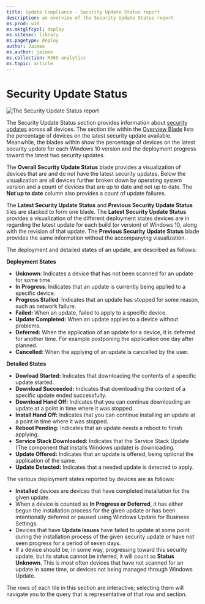 ```yaml
---
title: Update Compliance - Security Update Status report
description: an overview of the Security Update Status report
ms.prod: w10
ms.mktglfcycl: deploy
ms.sitesec: library
ms.pagetype: deploy
author: Jaimeo
ms.author: jaimeo
ms.collection: M365-analytics
ms.topic: article
---
```


# Security Update Status

![The Security Update Status report](images/UC_workspace_SU_status.png)

The Security Update Status section provides information about [security updates](waas-quick-start.md#definitions) across all devices. The section tile within the [Overview Blade](update-compliance-using.md#overview-blade) lists the percentage of devices on the latest security update available. Meanwhile, the blades within show the percentage of devices on the latest security update for each Windows 10 version and the deployment progress toward the latest two security updates.  

The **Overall Security Update Status** blade provides a visualization of devices that are and do not have the latest security updates. Below the visualization are all devices further broken down by operating system version and a count of devices that are up to date and not up to date. The **Not up to date** column also provides a count of update failures.
 
The **Latest Security Update Status** and **Previous Security Update Status** tiles are stacked to form one blade. The **Latest Security Update Status** provides a visualization of the different deployment states devices are in regarding the latest update for each build (or version) of Windows 10, along with the revision of that update. The **Previous Security Update Status** blade provides the same information without the accompanying visualization. 

The deployment and detailed states of an update, are described as follows:

**Deployment States**
* **Unknown**: Indicates a device that has not been scanned for an update for some time.
* **In Progress**: Indicates that an update is currently being applied to a specific device.
* **Progress Stalled**: Indicates that an update has stopped for some reason, such as network failure.
* **Failed:** When an update, failed to apply to a specific device.
* **Update Completed:** When an update applies to a device without problems.
* **Deferred:** When the application of an update for a device, it is deferred for another time. For example postponing the application one day after planned. 
* **Cancelled:** When the applying of an update is cancelled by the user.

**Detailed States**
* **Dowload Started:** Indicates that downloading the contents of a specific update started.
* **Download Succeeded:** Indicates that downloading the content of a specific update ended successfully.
* **Download Hand Off:** Indicates that you can continue downloading an update at a point in time where it was stopped.
* **Install Hand Off:** Indicates that you can continue installing an update at a point in time where it was stopped.
* **Reboot Pending:** Indicates that an update needs a reboot to finish applying.
* **Service Stack Downloaded:** Indicates that the Service Stack Update (The component that installs Windows update) is downloading.
* **Update Offered:** Indicates that an update is offered, being optional the application of the same.
* **Update Detected:** Indicates that a needed update is detected to apply.
 
The various deployment states reported by devices are as follows:
* **Installed** devices are devices that have completed installation for the given update.
* When a device is counted as **In Progress or Deferred**, it has either begun the installation process for the given update or has been intentionally deferred or paused using Windows Update for Business Settings.
* Devices that have **Update Issues** have failed to update at some point during the installation process of the given security update or have not seen progress for a period of seven days.
* If a device should be, in some way, progressing toward this security update, but its status cannot be inferred, it will count as **Status Unknown**. This is most often devices that have not scanned for an update in some time, or devices not being managed through Windows Update.

The rows of each tile in this section are interactive; selecting them will navigate you to the query that is representative of that row and section. 
